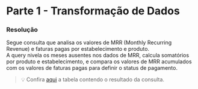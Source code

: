 # Parte 1 - Transformação de Dados

### Resolução
Segue consulta que analisa os valores de MRR (Monthly Recurring Revenue) e faturas pagas por estabelecimento e produto.  
A query nivela os meses ausentes nos dados de MRR, calcula somatórios por produto e estabelecimento, e compara os valores de MRR acumulados com os valores de faturas pagas para definir o status de pagamento.

> 💡 Confira [aqui](https://github.com/maaottoni/goomer-analytcs-engineer-test/blob/main/parte_1_transformacao_de_dados/resposta/payment_status.csv) a tabela contendo o resultado da consulta.  